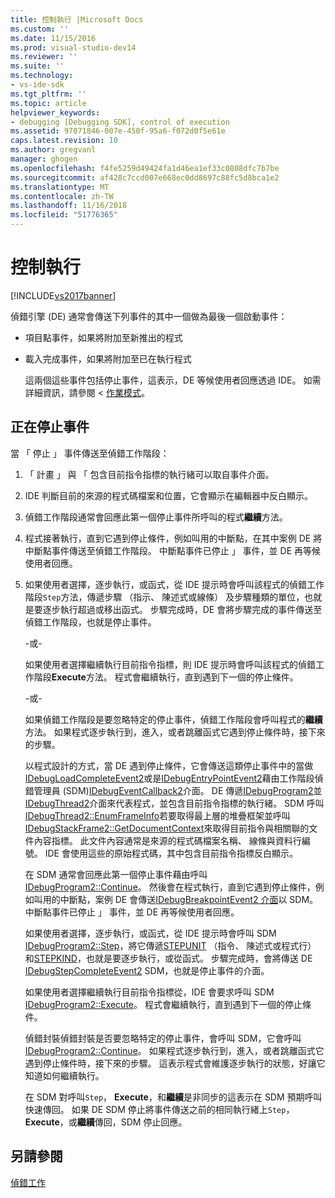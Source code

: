 ```yaml
---
title: 控制執行 |Microsoft Docs
ms.custom: ''
ms.date: 11/15/2016
ms.prod: visual-studio-dev14
ms.reviewer: ''
ms.suite: ''
ms.technology:
- vs-ide-sdk
ms.tgt_pltfrm: ''
ms.topic: article
helpviewer_keywords:
- debugging [Debugging SDK], control of execution
ms.assetid: 97071846-007e-450f-95a6-f072d0f5e61e
caps.latest.revision: 10
ms.author: gregvanl
manager: ghogen
ms.openlocfilehash: f4fe5259d49424fa1d46ea1ef33c0808dfc7b7be
ms.sourcegitcommit: af428c7ccd007e668ec0dd8697c88fc5d8bca1e2
ms.translationtype: MT
ms.contentlocale: zh-TW
ms.lasthandoff: 11/16/2018
ms.locfileid: "51776365"
---
```

# <a name="control-of-execution"></a>控制執行
[!INCLUDE[vs2017banner](../../includes/vs2017banner.md)]

偵錯引擎 (DE) 通常會傳送下列事件的其中一個做為最後一個啟動事件：  
  
- 項目點事件，如果將附加至新推出的程式  
  
- 載入完成事件，如果將附加至已在執行程式  
  
  這兩個這些事件包括停止事件，這表示，DE 等候使用者回應透過 IDE。 如需詳細資訊，請參閱 <<c0> [ 作業模式](../../extensibility/debugger/operational-modes.md)。  
  
## <a name="stopping-event"></a>正在停止事件  
 當 「 停止 」 事件傳送至偵錯工作階段：  
  
1. 「 計畫 」 與 「 包含目前指令指標的執行緒可以取自事件介面。  
  
2. IDE 判斷目前的來源的程式碼檔案和位置，它會顯示在編輯器中反白顯示。  
  
3. 偵錯工作階段通常會回應此第一個停止事件所呼叫的程式**繼續**方法。  
  
4. 程式接著執行，直到它遇到停止條件，例如叫用的中斷點，在其中案例 DE 將中斷點事件傳送至偵錯工作階段。 中斷點事件已停止 」 事件，並 DE 再等候使用者回應。  
  
5. 如果使用者選擇，逐步執行，或函式，從 IDE 提示時會呼叫該程式的偵錯工作階段`Step`方法，傳遞步驟 （指示、 陳述式或線條） 及步驟種類的單位，也就是要逐步執行超過或移出函式。 步驟完成時，DE 會將步驟完成的事件傳送至偵錯工作階段，也就是停止事件。  
  
    -或-  
  
    如果使用者選擇繼續執行目前指令指標，則 IDE 提示時會呼叫該程式的偵錯工作階段**Execute**方法。 程式會繼續執行，直到遇到下一個的停止條件。  
  
    -或-  
  
    如果偵錯工作階段是要忽略特定的停止事件，偵錯工作階段會呼叫程式的**繼續**方法。 如果程式逐步執行到，進入，或者跳離函式它遇到停止條件時，接下來的步驟。  
  
   以程式設計的方式，當 DE 遇到停止條件，它會傳送這類停止事件中的當做[IDebugLoadCompleteEvent2](../../extensibility/debugger/reference/idebugloadcompleteevent2.md)或是[IDebugEntryPointEvent2](../../extensibility/debugger/reference/idebugentrypointevent2.md)藉由工作階段偵錯管理員 (SDM)[IDebugEventCallback2](../../extensibility/debugger/reference/idebugeventcallback2.md)介面。 DE 傳遞[IDebugProgram2](../../extensibility/debugger/reference/idebugprogram2.md)並[IDebugThread2](../../extensibility/debugger/reference/idebugthread2.md)介面來代表程式，並包含目前指令指標的執行緒。 SDM 呼叫[IDebugThread2::EnumFrameInfo](../../extensibility/debugger/reference/idebugthread2-enumframeinfo.md)若要取得最上層的堆疊框架並呼叫[IDebugStackFrame2::GetDocumentContext](../../extensibility/debugger/reference/idebugstackframe2-getdocumentcontext.md)來取得目前指令與相關聯的文件內容指標。 此文件內容通常是來源的程式碼檔案名稱、 線條與資料行編號。 IDE 會使用這些的原始程式碼，其中包含目前指令指標反白顯示。  
  
   在 SDM 通常會回應此第一個停止事件藉由呼叫[IDebugProgram2::Continue](../../extensibility/debugger/reference/idebugprogram2-continue.md)。 然後會在程式執行，直到它遇到停止條件，例如叫用的中斷點，案例 DE 會傳送[IDebugBreakpointEvent2 介面](../../extensibility/debugger/reference/idebugbreakpointevent2.md)以 SDM。 中斷點事件已停止 」 事件，並 DE 再等候使用者回應。  
  
   如果使用者選擇，逐步執行，或函式，從 IDE 提示時會呼叫 SDM [IDebugProgram2::Step](../../extensibility/debugger/reference/idebugprogram2-step.md)，將它傳遞[STEPUNIT](../../extensibility/debugger/reference/stepunit.md) （指令、 陳述式或程式行） 和[STEPKIND](../../extensibility/debugger/reference/stepkind.md)，也就是要逐步執行，或從函式。 步驟完成時，會將傳送 DE [IDebugStepCompleteEvent2](../../extensibility/debugger/reference/idebugstepcompleteevent2.md) SDM，也就是停止事件的介面。  
  
   如果使用者選擇繼續執行目前指令指標從，IDE 會要求呼叫 SDM [IDebugProgram2::Execute](../../extensibility/debugger/reference/idebugprogram2-execute.md)。 程式會繼續執行，直到遇到下一個的停止條件。  
  
   偵錯封裝偵錯封裝是否要忽略特定的停止事件，會呼叫 SDM，它會呼叫[IDebugProgram2::Continue](../../extensibility/debugger/reference/idebugprogram2-continue.md)。 如果程式逐步執行到，進入，或者跳離函式它遇到停止條件時，接下來的步驟。 這表示程式會維護逐步執行的狀態，好讓它知道如何繼續執行。  
  
   在 SDM 對呼叫`Step`， **Execute**，和**繼續**是非同步的這表示在 SDM 預期呼叫快速傳回。 如果 DE SDM 停止將事件傳送之前的相同執行緒上`Step`， **Execute**，或**繼續**傳回，SDM 停止回應。  
  
## <a name="see-also"></a>另請參閱  
 [偵錯工作](../../extensibility/debugger/debugging-tasks.md)

